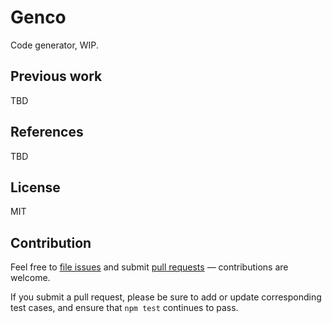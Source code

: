 # Genco

Code generator, WIP.

## Previous work

TBD

## References

TBD

## License

MIT

## Contribution

Feel free to [file issues](https://github.com/ajlopez/genco) and submit
[pull requests](https://github.com/ajlopez/genco/pulls) — contributions are
welcome.

If you submit a pull request, please be sure to add or update corresponding
test cases, and ensure that `npm test` continues to pass.

